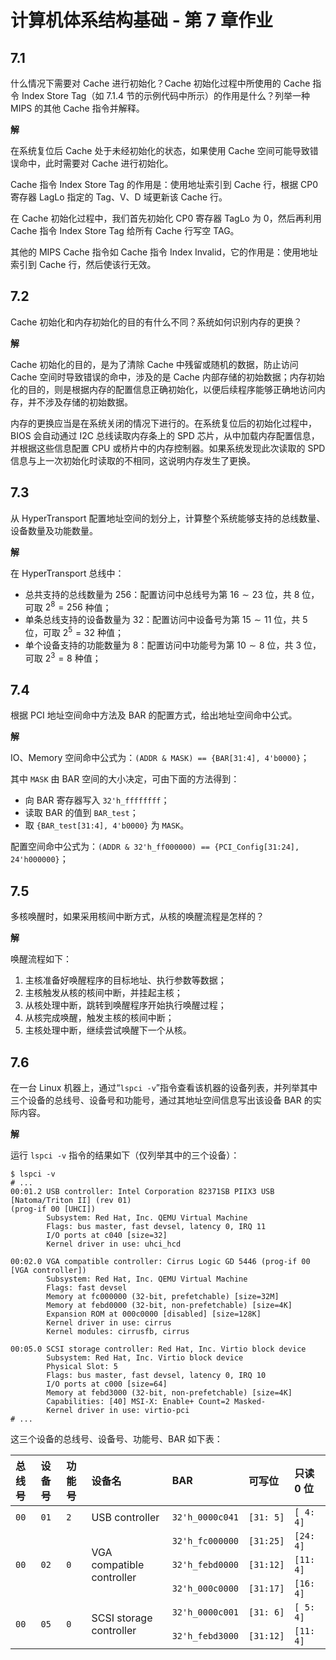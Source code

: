 # 计算机体系结构基础 - 第 7 章作业

## 7.1
什么情况下需要对 Cache 进行初始化？Cache 初始化过程中所使用的 Cache 指令 Index Store Tag（如 7.1.4 节的示例代码中所示）的作用是什么？列举一种 MIPS 的其他 Cache 指令并解释。

**解**

在系统复位后 Cache 处于未经初始化的状态，如果使用 Cache 空间可能导致错误命中，此时需要对 Cache 进行初始化。

Cache 指令 Index Store Tag 的作用是：使用地址索引到 Cache 行，根据 CP0 寄存器 LagLo 指定的 Tag、V、D 域更新该 Cache 行。

在 Cache 初始化过程中，我们首先初始化 CP0 寄存器 TagLo 为 0，然后再利用 Cache 指令 Index Store Tag 给所有 Cache 行写空 TAG。

其他的 MIPS Cache 指令如 Cache 指令 Index Invalid，它的作用是：使用地址索引到 Cache 行，然后使该行无效。

## 7.2
Cache 初始化和内存初始化的目的有什么不同？系统如何识别内存的更换？

**解**

Cache 初始化的目的，是为了清除 Cache 中残留或随机的数据，防止访问 Cache 空间时导致错误的命中，涉及的是 Cache 内部存储的初始数据；内存初始化的目的，则是根据内存的配置信息正确初始化，以便后续程序能够正确地访问内存，并不涉及存储的初始数据。

内存的更换应当是在系统关闭的情况下进行的。在系统复位后的初始化过程中，BIOS 会自动通过 I2C 总线读取内存条上的 SPD 芯片，从中加载内存配置信息，并根据这些信息配置 CPU 或桥片中的内存控制器。如果系统发现此次读取的 SPD 信息与上一次初始化时读取的不相同，这说明内存发生了更换。

## 7.3
从 HyperTransport 配置地址空间的划分上，计算整个系统能够支持的总线数量、设备数量及功能数量。

**解**

在 HyperTransport 总线中：
* 总共支持的总线数量为 $256$：配置访问中总线号为第 $16 \sim 23$ 位，共 $8$ 位，可取 $2^8 = 256$ 种值；
* 单条总线支持的设备数量为 $32$：配置访问中设备号为第 $15 \sim 11$ 位，共 $5$ 位，可取 $2^5 = 32$ 种值；
* 单个设备支持的功能数量为 $8$：配置访问中功能号为第 $10 \sim 8$ 位，共 $3$ 位，可取 $2^3 = 8$ 种值；

## 7.4
根据 PCI 地址空间命中方法及 BAR 的配置方式，给出地址空间命中公式。

**解**

IO、Memory 空间命中公式为：`(ADDR & MASK) == {BAR[31:4], 4'b0000}`；

其中 `MASK` 由 BAR 空间的大小决定，可由下面的方法得到：
* 向 BAR 寄存器写入 `32'h_ffffffff`；
* 读取 BAR 的值到 `BAR_test`；
* 取 `{BAR_test[31:4], 4'b0000}` 为 `MASK`。

配置空间命中公式为：`(ADDR & 32'h_ff000000) == {PCI_Config[31:24], 24'h000000}`；

## 7.5
多核唤醒时，如果采用核间中断方式，从核的唤醒流程是怎样的？

**解**

唤醒流程如下：
1. 主核准备好唤醒程序的目标地址、执行参数等数据；
2. 主核触发从核的核间中断，并挂起主核；
3. 从核处理中断，跳转到唤醒程序开始执行唤醒过程；
4. 从核完成唤醒，触发主核的核间中断；
5. 主核处理中断，继续尝试唤醒下一个从核。

## 7.6
在一台 Linux 机器上，通过“`lspci -v`”指令查看该机器的设备列表，并列举其中三个设备的总线号、设备号和功能号，通过其地址空间信息写出该设备 BAR 的实际内容。

**解**

运行 `lspci -v` 指令的结果如下（仅列举其中的三个设备）：
```shell
$ lspci -v
# ...
00:01.2 USB controller: Intel Corporation 82371SB PIIX3 USB [Natoma/Triton II] (rev 01)
(prog-if 00 [UHCI])
        Subsystem: Red Hat, Inc. QEMU Virtual Machine
        Flags: bus master, fast devsel, latency 0, IRQ 11
        I/O ports at c040 [size=32]
        Kernel driver in use: uhci_hcd

00:02.0 VGA compatible controller: Cirrus Logic GD 5446 (prog-if 00 [VGA controller])
        Subsystem: Red Hat, Inc. QEMU Virtual Machine
        Flags: fast devsel
        Memory at fc000000 (32-bit, prefetchable) [size=32M]
        Memory at febd0000 (32-bit, non-prefetchable) [size=4K]
        Expansion ROM at 000c0000 [disabled] [size=128K]
        Kernel driver in use: cirrus
        Kernel modules: cirrusfb, cirrus
        
00:05.0 SCSI storage controller: Red Hat, Inc. Virtio block device
        Subsystem: Red Hat, Inc. Virtio block device
        Physical Slot: 5
        Flags: bus master, fast devsel, latency 0, IRQ 10
        I/O ports at c000 [size=64]
        Memory at febd3000 (32-bit, non-prefetchable) [size=4K]
        Capabilities: [40] MSI-X: Enable+ Count=2 Masked-
        Kernel driver in use: virtio-pci
# ...
```

这三个设备的总线号、设备号、功能号、BAR 如下表：

<table>
<thead>
<tr>
<th style="text-align:left">总线号</th>
<th style="text-align:left">设备号</th>
<th style="text-align:left">功能号</th>
<th style="text-align:left">设备名</th>
<th style="text-align:left">BAR</th>
<th style="text-align:left">可写位</th>
<th style="text-align:left">只读 0 位</th>
</tr>
</thead>
<tbody>
<tr>
<td style="text-align:left"><code>00</code></td>
<td style="text-align:left"><code>01</code></td>
<td style="text-align:left"><code>2</code></td>
<td style="text-align:left">USB controller</td>
<td style="text-align:left"><code>32'h_0000c041</code></td>
<td style="text-align:left"><code>[31: 5]</code></td>
<td style="text-align:left"><code>[ 4: 4]</code></td>
</tr>
<tr>
<td style="text-align:left" rowspan="3"><code>00</code></td>
<td style="text-align:left" rowspan="3"><code>02</code></td>
<td style="text-align:left" rowspan="3"><code>0</code></td>
<td style="text-align:left" rowspan="3">VGA compatible controller</td>
<td style="text-align:left"><code>32'h_fc000000</code></td>
<td style="text-align:left"><code>[31:25]</code></td>
<td style="text-align:left"><code>[24: 4]</code></td>
</tr>
<tr>
<td style="text-align:left"><code>32'h_febd0000</code></td>
<td style="text-align:left"><code>[31:12]</code></td>
<td style="text-align:left"><code>[11: 4]</code></td>
</tr>
<tr>
<td style="text-align:left"><code>32'h_000c0000</code></td>
<td style="text-align:left"><code>[31:17]</code></td>
<td style="text-align:left"><code>[16: 4]</code></td>
</tr>
<tr>
<td style="text-align:left" rowspan="2"><code>00</code></td>
<td style="text-align:left" rowspan="2"><code>05</code></td>
<td style="text-align:left" rowspan="2"><code>0</code></td>
<td style="text-align:left" rowspan="2">SCSI storage controller</td>
<td style="text-align:left"><code>32'h_0000c001</code></td>
<td style="text-align:left"><code>[31: 6]</code></td>
<td style="text-align:left"><code>[ 5: 4]</code></td>
</tr>
<tr>
<td style="text-align:left"><code>32'h_febd3000</code></td>
<td style="text-align:left"><code>[31:12]</code></td>
<td style="text-align:left"><code>[11: 4]</code></td>
</tr>
</tbody>
</table>